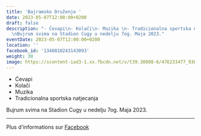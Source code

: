```yaml
---
title: 'Bajramsko Druženje '
date: 2023-05-07T12:00:00+0200
draft: false
description: "- Ćevapi\n- Kolači\n- Muzika \n- Tradicionalna sportska natjecanja\n\
  \nBujrum svima na Stadion Cugy u nedelju 7og. Maja 2023."
eventDate: 2023-05-07T12:00:00+0200
location: ''
facebook_id: '1340810243143093'
weight: 30
image: https://scontent-iad3-1.xx.fbcdn.net/v/t39.30808-6/476233477_936651505262116_4103480540059516894_n.jpg?_nc_cat=110&ccb=1-7&_nc_sid=9e60e4&_nc_ohc=ATl83jKEDZAQ7kNvwF2vBLw&_nc_oc=AdnUQsx1AVDS6RnEfI93sIDWX7_f6QbW52tQ7kTXK-V34wNYv4gsE1ED0MxAzj7sOBw&_nc_zt=23&_nc_ht=scontent-iad3-1.xx&edm=ABTKTjYEAAAA&_nc_gid=VvQCtTXQgJfxGMPa0GDMJg&oh=00_AfPRrp-d1EuSaj9iU6plw0L_gElTUQAH1vG01RUJdEzIqw&oe=6853FE4B
---
```


- Ćevapi
- Kolači
- Muzika 
- Tradicionalna sportska natjecanja

Bujrum svima na Stadion Cugy u nedelju 7og. Maja 2023.

---

Plus d'informations sur [Facebook](https://facebook.com/events/1340810243143093)